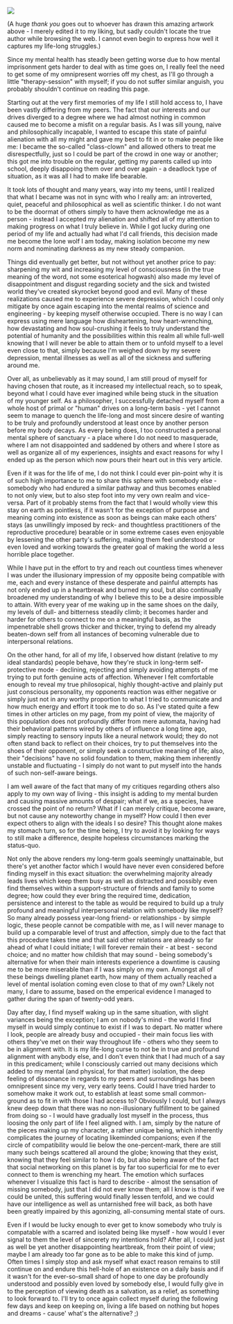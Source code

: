 <img src="/assets/images/mentally_imprisoned__1.png" class="half-width-image"/>

(A huge *thank you* goes out to whoever has drawn this amazing artwork above - I merely edited it to my liking, but sadly couldn't locate the true author while browsing the web. I cannot even begin to express how well it captures my life-long struggles.)

Since my mental health has steadly been getting worse due to how mental imprisonment gets harder to deal with as time goes on, I really feel the need to get some of my omnipresent worries off my chest, as I'll go through a little "therapy-session" with myself; if you do not suffer similar anguish, you probably shouldn't continue on reading this page.

Starting out at the very first memories of my life I still hold access to, I have been vastly differing from my peers. The fact that our interests and our drives diverged to a degree where we had almost nothing in common caused me to become a misfit on a regular basis. As I was sill young, naive and philosophically incapable, I wanted to escape this state of painful alienation with all my might and gave my best to fit in or to make people like me: I became the so-called "class-clown" and allowed others to treat me disrespectfully, just so I could be part of the crowd in one way or another; this got me into trouble on the regular, getting my parents called up into school, deeply disappoing them over and over again - a deadlock type of situation, as it was all I had to make life bearable.

It took lots of thought and many years, way into my teens, until I realized that what I became was not in sync with who I really am: an introverted, quiet, peaceful and philosophical as well as scientific thinker. I do not want to be the doormat of others simply to have them acknowledge me as a person - instead I accepted my alienation and shifted all of my attention to making progress on what I truly believe in. While I got lucky during one period of my life and actually had what I'd call friends, this decision made me become the lone wolf I am today, making isolation become my new norm and nominating darkness as my new steady companion.

Things did eventually get better, but not without yet another price to pay: sharpening my wit and increasing my level of consciousness (in the true meaning of the word, not some esoterical hogwash) also made my level of disappointment and disgust regarding society and the sick and twisted world they've created skyrocket beyond good and evil. Many of these realizations caused me to experience severe depression, which I could only mitigate by once again escaping into the mental realms of science and engineering - by keeping myself otherwise occupied. There is no way I can express using mere language how disheartening, how heart-wrenching, how devastating and how soul-crushing it feels to truly understand the potential of humanity and the possibilities within this realm all while full-well knowing that I will never be able to attain them or to unfold myself to a level even close to that, simply because I'm weighed down by my severe depression, mental illnesses as well as all of the sickness and suffering around me.

Over all, as unbelievably as it may sound, I am still proud of myself for having chosen that route, as it increased my intellectual reach, so to speak, beyond what I could have ever imagined while being stuck in the situation of my younger self. As a philosopher, I successfully detached myself from a whole host of primal or "human" drives on a long-term basis - yet I cannot seem to manage to quench the life-long and most sincere desire of wanting to be truly and profoundly understood at least once by another person before my body decays. As every being does, I too constructed a personal mental sphere of sanctuary - a place where I do not need to masquerade, where I am not disappointed and saddened by others and where I store as well as organize all of my experiences, insights and exact reasons for why I ended up as the person which now pours their heart out in this very article.

Even if it was for the life of me, I do not think I could ever pin-point why it is of such high importance to me to share this sphere with somebody else - somebody who had endured a similar pathway and thus becomes enabled to not only view, but to also step foot into my very own realm and vice-versa. Part of it probably stems from the fact that I would wholly view this stay on earth as pointless, if it wasn't for the exception of purpose and meaning coming into existence as soon as beings can make each others' stays (as unwillingly imposed by reck- and thoughtless practitioners of the reproductive procedure) bearable or in some extreme cases even enjoyable by lessening the other party's suffering, making them feel understood or even loved and working towards the greater goal of making the world a less horrible place together.

While I have put in the effort to try and reach out countless times whenever I was under the illusionary impression of my opposite being compatible with me, each and every instance of these desperate and painful attempts has not only ended up in a heartbreak and burned my soul, but also continually broadened my understanding of why I believe this to be a desire impossible to attain. With every year of me waking up in the same shoes on the daily, my levels of dull- and bitterness steadily climb; it becomes harder and harder for others to connect to me on a meaningful basis, as the impenetrable shell grows thicker and thicker, trying to defend my already beaten-down self from all instances of becoming vulnerable due to interpersonal relations.

On the other hand, for all of my life, I observed how distant (relative to my ideal standards) people behave, how they're stuck in long-term self-protective mode - declining, rejecting and simply avoiding attempts of me trying to put forth genuine acts of affection. Whenever I felt comfortable enough to reveal my true philosopical, highly thought-active and plainly put just conscious personality, my opponents reaction was either negative or simply just not in any worthy proportion to what I tried to communicate and how much energy and effort it took me to do so. As I've stated quite a few times in other articles on my page, from my point of view, the majority of this population does not profoundly differ from mere automata, having had their behavioral patterns wired by others of influence a long time ago, simply reacting to sensory inputs like a neural network would; they do not often stand back to reflect on their choices, try to put themselves into the shoes of their opponent, or simply seek a constructive meaning of life; also, their "decisions" have no solid foundation to them, making them inherently unstable and fluctuating - I simply do not want to put myself into the hands of such non-self-aware beings.

I am well aware of the fact that many of my critiques regarding others also apply to my own way of living - this insight is adding to my mental burden and causing massive amounts of despair; what if we, as a species, have crossed the point of no return? What if I can merely critique, become aware, but not cause any noteworthy change in myself? How could I then ever expect others to align with the ideals I so desire? This thought alone makes my stomach turn, so for the time being, I try to avoid it by looking for ways to still make a difference, despite hopeless circumstances marking the status-quo.

Not only the above renders my long-term goals seemingly unattainable, but there's yet another factor which I would have never even considered before finding myself in this exact situation: the overwhelming majority already leads lives which keep them busy as well as distracted and possibly even find themselves within a support-structure of friends and family to some degree; how could they ever bring the required time, dedication, persistence and interest to the table as would be required to build up a truly profound and meaningful interpersonal relation with somebody like myself? So many already possess year-long friend- or relationships - by simple logic, these people cannot be compatible with me, as I will never manage to build up a comparable level of trust and affection, simply due to the fact that this procedure takes time and that said other relations are already so far ahead of what I could initiate; I will forever remain their - at best - second choice; and no matter how childish that may sound - being somebody's alternative for when their main interests experience a downtime is causing me to be more miserable than if I was simply on my own. Amongst all of these beings dwelling planet earth, how many of them actually reached a level of mental isolation coming even close to that of my own? Likely not many, I dare to assume, based on the emperical evidence I managed to gather during the span of twenty-odd years.

Day after day, I find myself waking up in the same situation, with slight variances being the exception; I am on nobody's mind - the world I find myself in would simply continue to exist if I was to depart. No matter where I look, people are already busy and occupied - their main focus lies with others they've met on their way throughout life - others who they seem to be in alignment with. It is my life-long curse to not be in true and profound alignment with anybody else, and I don't even think that I had much of a say in this predicament; while I consciously carried out many decisions which added to my mental (and physical, for that matter) isolation, the deep feeling of dissonance in regards to my peers and surroundings has been omnipresent since my very, very early teens. Could I have tried harder to somehow make it work out, to establish at least some small common-ground as to fit in with those I had access to? Obviously I could, but I always knew deep down that there was no non-illusionary fulfillment to be gained from doing so - I would have gradually lost myself in the process, thus loosing the only part of life I feel aligned with. I am, simply by the nature of the pieces making up my character, a rather unique being, which inherently complicates the journey of locating likeminded companions; even if the circle of compatibility would lie below the one-percent-mark, there are still many such beings scattered all around the globe; knowing that they exist, knowing that they feel similar to how I do, but also being aware of the fact that social networking on this planet is by far too superficial for me to ever connect to them is wrenching my heart. The emotion which surfaces whenever I visualize this fact is hard to describe - almost the sensation of missing somebody, just that I did not ever know them; all I know is that if we could be united, this suffering would finally lessen tenfold, and we could have our intelligence as well as untarnished free will back, as both have been greatly impaired by this agonizing, all-consuming mental state of ours.

Even if I would be lucky enough to ever get to know somebody who truly is compatable with a scarred and isolated being like myself - how would I ever signal to them the level of sincerety my intentions hold? After all, I could just as well be yet another disappointing heartbreak, from their point of view; maybe I am already too far gone as to be able to make this kind of jump. Often times I simply stop and ask myself what exact reason remains to still continue on and endure this hell-hole of an existence on a daily basis and if it wasn't for the ever-so-small shard of hope to one day be profoundly understood and possibly even loved by somebody else, I would fully give in to the perception of viewing death as a salvation, as a relief, as something to look forward to. I'll try to once again collect myself during the following few days and keep on keeping on, living a life based on nothing but hopes and dreams - cause' what's the alternative? ;)